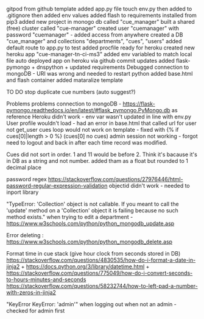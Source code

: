 gitpod from github template
added app.py file
touch env.py then added to .gitignore then added env values 
added flash to requirements installed from pip3
added new project in monogo db called "cue_manager"
built a shared (free) cluster called "cue-manager"
created user "cuemanager" with password "cuemanager" - added access from anywhere
created a DB "cue_manager" and collections "departments", "cues", "users"
added default route to app.py to test 
added procfile ready for heroku
created new heroku app "cue-manager-tn-ci-ms3"
added env variabled to match local file
auto deployed app on heroku via github commit updates
added flask-pymongo + dnspython + updated requirements
Debugged connection to mongoDB - URI was wrong and needed to restart python
added base.html and flash container
added mataralize template


TO DO 
stop duplicate cue numbers (auto suggest?)


Problems
problems connection to mongoDB - https://flask-pymongo.readthedocs.io/en/latest/#flask_pymongo.PyMongo.db as reference
Heroku didn't work - env var wasn't updated in line with env.py
User profile wouldn't load - had an error in base.html that called url for user not get_user
cues loop would not work on template - fixed with {% if cues[0]|length > 0 %} (cues[0] no cues)
admin session not working - forgot need to logout and back in after each time record was modified.

Cues did not sort in order. 1 and 11 would be before 2. Think it's bacause it's in DB as a string and not number. added tham as a float but rounded to 1 decimal place

password regex https://stackoverflow.com/questions/27976446/html-password-regular-expression-validation
objectid didn't work - needed to inport library

"TypeError: 'Collection' object is not callable. If you meant to call the 'update' method on a 'Collection' object it is failing because no such method exists." when trying to edit a department - https://www.w3schools.com/python/python_mongodb_update.asp

Error deleting : https://www.w3schools.com/python/python_mongodb_delete.asp

Format time in cue stack (give hour clock from seconds stored in DB) https://stackoverflow.com/questions/4830535/how-do-i-format-a-date-in-jinja2 + https://docs.python.org/3/library/datetime.html + https://stackoverflow.com/questions/775049/how-do-i-convert-seconds-to-hours-minutes-and-seconds
https://stackoverflow.com/questions/58232744/how-to-left-pad-a-number-with-zeros-in-jinja2

"KeyError KeyError: 'admin'" when logging out when not an admin - checked for admin first